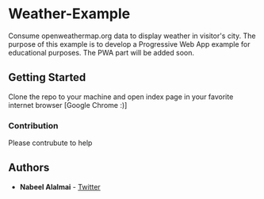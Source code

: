 # Weather-Example
Consume openweathermap.org data to display weather in visitor's city. The purpose of this example is to develop a Progressive Web App example for educational purposes. The PWA part will be added soon. 


## Getting Started
Clone the repo to your machine and open index page in your favorite internet browser [Google Chrome :)]

### Contribution
Please contrubute to help

## Authors

* **Nabeel Alalmai** -  [Twitter](https://twitter.com/nabeel_alalmai)